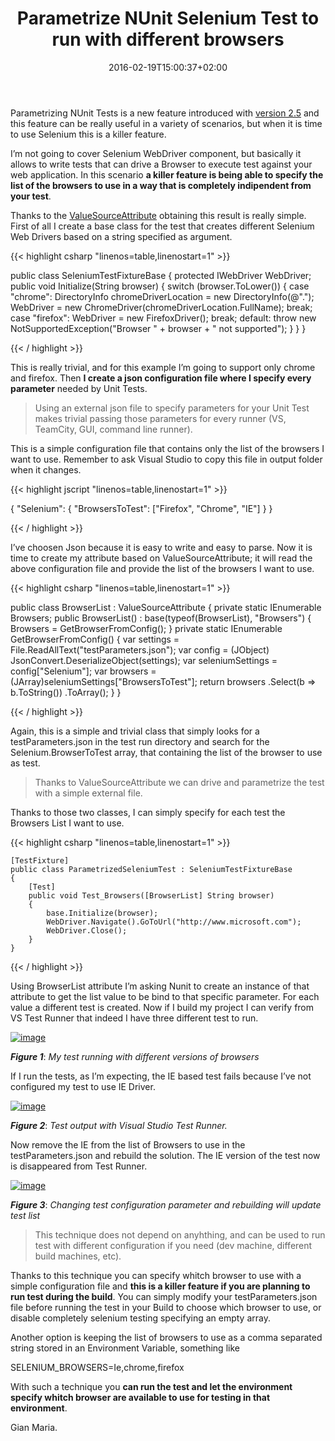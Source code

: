 ﻿---
title: "Parametrize NUnit Selenium Test to run with different browsers"
description: ""
date: 2016-02-19T15:00:37+02:00
draft: false
tags: [Nunit,Testing]
categories: [Testing]
---
Parametrizing NUnit Tests is a new feature introduced with [version 2.5](http://nunit.org/index.php?p=parameterizedTests&amp;r=2.5) and this feature can be really useful in a variety of scenarios, but when it is time to use Selenium this is a killer feature.

I’m not going to cover Selenium WebDriver component, but basically it allows to write tests that can drive a Browser to execute test against your web application. In this scenario  **a killer feature is being able to specify the list of the browsers to use in a way that is completely indipendent from your test**.

Thanks to the [ValueSourceAttribute](http://nunit.org/index.php?p=valueSource&amp;r=2.6.4) obtaining this result is really simple. First of all I create a base class for the test that creates different Selenium Web Drivers based on a string specified as argument.

{{< highlight csharp "linenos=table,linenostart=1" >}}


 public class SeleniumTestFixtureBase
    {
        protected IWebDriver WebDriver;
        public void Initialize(String browser)
        {
            switch (browser.ToLower())
            {
                case "chrome":
                    DirectoryInfo chromeDriverLocation = new DirectoryInfo(@".");
                    WebDriver = new ChromeDriver(chromeDriverLocation.FullName);
                    break;
                case "firefox":
                    WebDriver = new FirefoxDriver();
                    break;
                default:
                    throw new NotSupportedException("Browser " + browser + " not supported");
            }
        }
    }

{{< / highlight >}}

This is really trivial, and for this example I’m going to support only chrome and firefox. Then  **I create a json configuration file where I specify every parameter** needed by Unit Tests.

> Using an external json file to specify parameters for your Unit Test makes trivial passing those parameters for every runner (VS, TeamCity, GUI, command line runner).

This is a simple configuration file that contains only the list of the browsers I want to use. Remember to ask Visual Studio to copy this file in output folder when it changes.

{{< highlight jscript "linenos=table,linenostart=1" >}}


{
  "Selenium": {
    "BrowsersToTest": ["Firefox", "Chrome", "IE"]
  }
}

{{< / highlight >}}

I’ve choosen Json because it is easy to write and easy to parse. Now it is time to create my attribute based on ValueSourceAttribute; it will read the above configuration file and provide the list of the browsers I want to use.

{{< highlight csharp "linenos=table,linenostart=1" >}}


public class BrowserList : ValueSourceAttribute
    {
        private static IEnumerable Browsers;
        public BrowserList()
            : base(typeof(BrowserList), "Browsers")
        {
            Browsers = GetBrowserFromConfig();
        }
        private static IEnumerable GetBrowserFromConfig()
        {
            var settings = File.ReadAllText("testParameters.json");
            var config = (JObject) JsonConvert.DeserializeObject(settings);
            var seleniumSettings = config["Selenium"];
            var browsers = (JArray)seleniumSettings["BrowsersToTest"];
            return browsers
               .Select(b =&gt; b.ToString())
               .ToArray();
        }
    }

{{< / highlight >}}

Again, this is a simple and trivial class that simply looks for a testParameters.json in the test run directory and search for the Selenium.BrowserToTest array, that containing the list of the browser to use as test.

> Thanks to ValueSourceAttribute we can drive and parametrize the test with a simple external file.

Thanks to those two classes, I can simply specify for each test the Browsers List I want to use.

{{< highlight csharp "linenos=table,linenostart=1" >}}


    [TestFixture]
    public class ParametrizedSeleniumTest : SeleniumTestFixtureBase
    {
        [Test]
        public void Test_Browsers([BrowserList] String browser)
        {
            base.Initialize(browser);
            WebDriver.Navigate().GoToUrl("http://www.microsoft.com");
            WebDriver.Close();
        }
    }

{{< / highlight >}}

Using BrowserList attribute I’m asking Nunit to create an instance of that attribute to get the list value to be bind to that specific parameter. For each value a different test is created. Now if I build my project I can verify from VS Test Runner that indeed I have three different test to run.

[![image](http://www.codewrecks.com/blog/wp-content/uploads/2016/02/image_thumb8.png "image")](http://www.codewrecks.com/blog/wp-content/uploads/2016/02/image8.png)

 ***Figure 1***: *My test running with different versions of browsers*

If I run the tests, as I’m expecting, the IE based test fails because I’ve not configured my test to use IE Driver.

[![image](http://www.codewrecks.com/blog/wp-content/uploads/2016/02/image_thumb9.png "image")](http://www.codewrecks.com/blog/wp-content/uploads/2016/02/image9.png)

 ***Figure 2***: *Test output with Visual Studio Test Runner.*

Now remove the IE from the list of Browsers to use in the testParameters.json and rebuild the solution. The IE version of the test now is disappeared from Test Runner.

[![image](http://www.codewrecks.com/blog/wp-content/uploads/2016/02/image_thumb10.png "image")](http://www.codewrecks.com/blog/wp-content/uploads/2016/02/image10.png)

 ***Figure 3***: *Changing test configuration parameter and rebuilding will update test list*

> This technique does not depend on anyhthing, and can be used to run test with different configuration if you need (dev machine, different build machines, etc).

Thanks to this technique you can specify whitch browser to use with a simple configuration file and  **this is a killer feature if you are planning to run test during the build**. You can simply modify your testParameters.json file before running the test in your Build to choose which browser to use, or disable completely selenium testing specifying an empty array.

Another option is keeping the list of browsers to use as a comma separated string stored in an Environment Variable, something like

SELENIUM\_BROWSERS=Ie,chrome,firefox

With such a technique you  **can run the test and let the environment specify whitch browser are available to use for testing in that environment**.

Gian Maria.
